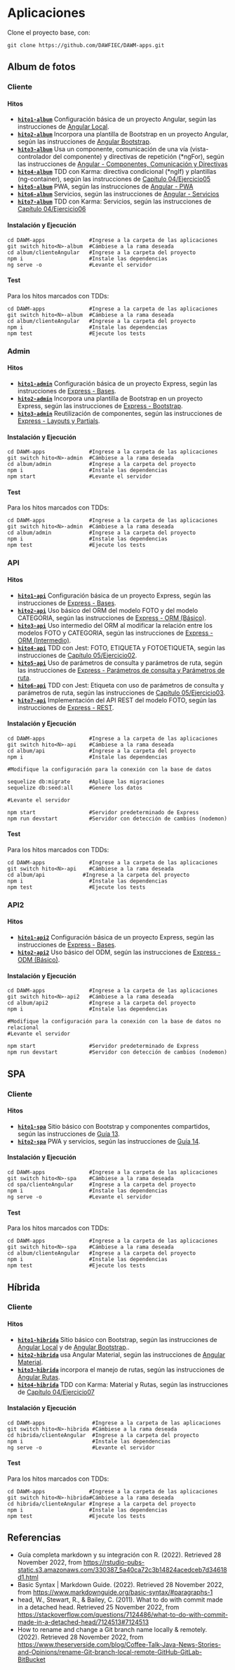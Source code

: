 # Aplicaciones

Clone el proyecto base, con:
```
git clone https://github.com/DAWFIEC/DAWM-apps.git
```

## Album de fotos

### Cliente

#### Hitos

* **[`hito1-album`](https://github.com/DAWFIEC/DAWM-apps/tree/hito1-album)** Configuración básica de un proyecto Angular, según las instrucciones de [Angular Local](https://dawfiec.github.io/DAWM/tutoriales/angular_local.html).
* **[`hito2-album`](https://github.com/DAWFIEC/DAWM-apps/tree/hito2-album)** Incorpora una plantilla de Bootstrap en un proyecto Angular, según las instrucciones de [Angular Bootstrap](https://dawfiec.github.io/DAWM/tutoriales/angular_bootstrap.html).
* **[`hito3-album`](https://github.com/DAWFIEC/DAWM-apps/tree/hito3-album)** Usa un componente, comunicación de una vía (vista-controlador del componente) y directivas de repetición (\*ngFor), según las instrucciones de [Angular - Componentes, Comunicación y Directivas](https://dawfiec.github.io/DAWM/tutoriales/angular_bases.html)
* **[`hito4-album`](https://github.com/DAWFIEC/DAWM-apps/tree/hito4-album)** TDD con Karma: directiva condicional (\*ngIf) y plantillas (ng-container), según las instrucciones de [Capítulo 04/Ejercicio05](https://github.com/DAWFIEC/DAWM/tree/main/Cap%C3%ADtulo%2004/ejercicio05)
* **[`hito5-album`](https://github.com/DAWFIEC/DAWM-apps/tree/hito5-album)** PWA, según las instrucciones de [Angular - PWA](https://dawfiec.github.io/DAWM/tutoriales/angular_pwa.html)
* **[`hito6-album`](https://github.com/DAWFIEC/DAWM-apps/tree/hito6-album)** Servicios, según las instrucciones de [Angular - Servicios](https://dawfiec.github.io/DAWM/tutoriales/angular_servicios.html)
* **[`hito7-album`](https://github.com/DAWFIEC/DAWM-apps/tree/hito7-album)** TDD con Karma: Servicios, según las instrucciones de [Capítulo 04/Ejercicio06](https://github.com/DAWFIEC/DAWM/tree/main/Cap%C3%ADtulo%2004/ejercicio06)

#### Instalación y Ejecución

```
cd DAWM-apps              #Ingrese a la carpeta de las aplicaciones
git switch hito<N>-album  #Cámbiese a la rama deseada
cd album/clienteAngular   #Ingrese a la carpeta del proyecto
npm i                     #Instale las dependencias
ng serve -o               #Levante el servidor
```

#### Test

Para los hitos marcados con TDDs:

```
cd DAWM-apps              #Ingrese a la carpeta de las aplicaciones
git switch hito<N>-album  #Cámbiese a la rama deseada
cd album/clienteAngular   #Ingrese a la carpeta del proyecto
npm i                     #Instale las dependencias
npm test                  #Ejecute los tests
```

### Admin

#### Hitos

* **[`hito1-admin`](https://github.com/DAWFIEC/DAWM-apps/tree/hito1-admin)** Configuración básica de un proyecto Express, según las instrucciones de [Express - Bases](https://dawfiec.github.io/DAWM/tutoriales/express_bases.html).
* **[`hito2-admin`](https://github.com/DAWFIEC/DAWM-apps/tree/hito2-admin)** Incorpora una plantilla de Bootstrap en un proyecto Express, según las instrucciones de [Express - Bootstrap](https://dawfiec.github.io/DAWM/tutoriales/express_bootstrap.html).
* **[`hito3-admin`](https://github.com/DAWFIEC/DAWM-apps/tree/hito3-admin)** Reutilización de componentes, según las instrucciones de [Express - Layouts y Partials](https://dawfiec.github.io/DAWM/tutoriales/express_partials.html).

#### Instalación y Ejecución

```
cd DAWM-apps              #Ingrese a la carpeta de las aplicaciones
git switch hito<N>-admin  #Cámbiese a la rama deseada
cd album/admin            #Ingrese a la carpeta del proyecto
npm i                     #Instale las dependencias
npm start                 #Levante el servidor
```

#### Test

Para los hitos marcados con TDDs:

```
cd DAWM-apps              #Ingrese a la carpeta de las aplicaciones
git switch hito<N>-admin  #Cámbiese a la rama deseada
cd album/admin            #Ingrese a la carpeta del proyecto
npm i                     #Instale las dependencias
npm test                  #Ejecute los tests
```

### API

#### Hitos

* **[`hito1-api`](https://github.com/DAWFIEC/DAWM-apps/tree/hito1-api)** Configuración básica de un proyecto Express, según las instrucciones de [Express - Bases](https://dawfiec.github.io/DAWM/tutoriales/express_bases.html).
* **[`hito2-api`](https://github.com/DAWFIEC/DAWM-apps/tree/hito2-api)** Uso básico del ORM del modelo FOTO y del modelo CATEGORIA, según las instrucciones de [Express - ORM (Básico)](https://dawfiec.github.io/DAWM/tutoriales/express_ormbasico.html).
* **[`hito3-api`](https://github.com/DAWFIEC/DAWM-apps/tree/hito3-api)** Uso intermedio del ORM al modificar la relación entre los modelos FOTO y CATEGORIA, según las instrucciones de [Express - ORM (Intermedio)](https://dawfiec.github.io/DAWM/tutoriales/express_ormintermedio.html).
* **[`hito4-api`](https://github.com/DAWFIEC/DAWM-apps/tree/hito4-api)** TDD con Jest: FOTO, ETIQUETA y FOTOETIQUETA, según las instrucciones de [Capítulo 05/Ejercicio02](https://github.com/DAWFIEC/DAWM/tree/main/Cap%C3%ADtulo%2005/ejercicio02).
* **[`hito5-api`](https://github.com/DAWFIEC/DAWM-apps/tree/hito5-api)** Uso de parámetros de consulta y parámetros de ruta, según las instrucciones de [Express - Parámetros de consulta y Parámetros de ruta](https://dawfiec.github.io/DAWM/tutoriales/express_pcpr.html).
* **[`hito6-api`](https://github.com/DAWFIEC/DAWM-apps/tree/hito6-api)** TDD con Jest: Etiqueta con uso de parámetros de consulta y parámetros de ruta, según las instrucciones de [Capítulo 05/Ejercicio03](https://github.com/DAWFIEC/DAWM/tree/main/Cap%C3%ADtulo%2005/ejercicio03).
* **[`hito7-api`](https://github.com/DAWFIEC/DAWM-apps/tree/hit78-api)** Implementación del API REST del modelo FOTO, según las instrucciones de [Express - REST](https://dawfiec.github.io/DAWM/tutoriales/express_rest.html).

#### Instalación y Ejecución

```
cd DAWM-apps              #Ingrese a la carpeta de las aplicaciones
git switch hito<N>-api    #Cámbiese a la rama deseada
cd album/api              #Ingrese a la carpeta del proyecto
npm i                     #Instale las dependencias

#Modifique la configuración para la conexión con la base de datos

sequelize db:migrate      #Aplique las migraciones
sequelize db:seed:all     #Genere los datos

#Levante el servidor

npm start                 #Servidor predeterminado de Express
npm run devstart          #Servidor con detección de cambios (nodemon)
```

#### Test

Para los hitos marcados con TDDs:

```
cd DAWM-apps              #Ingrese a la carpeta de las aplicaciones
git switch hito<N>-api    #Cámbiese a la rama deseada
cd album/api            #Ingrese a la carpeta del proyecto
npm i                     #Instale las dependencias
npm test                  #Ejecute los tests
```

### API2

#### Hitos

* **[`hito1-api2`](https://github.com/DAWFIEC/DAWM-apps/tree/hito1-api2)** Configuración básica de un proyecto Express, según las instrucciones de [Express - Bases](https://dawfiec.github.io/DAWM/tutoriales/express_bases.html).
* **[`hito2-api2`](https://github.com/DAWFIEC/DAWM-apps/tree/hito2-api2)** Uso básico del ODM, según las instrucciones de [Express - ODM (Básico)](https://dawfiec.github.io/DAWM/tutoriales/express_odmbasico.html).

#### Instalación y Ejecución

```
cd DAWM-apps              #Ingrese a la carpeta de las aplicaciones
git switch hito<N>-api2   #Cámbiese a la rama deseada
cd album/api2             #Ingrese a la carpeta del proyecto
npm i                     #Instale las dependencias

#Modifique la configuración para la conexión con la base de datos no relacional
#Levante el servidor

npm start                 #Servidor predeterminado de Express
npm run devstart          #Servidor con detección de cambios (nodemon)
```

## SPA

### Cliente

#### Hitos

* **[`hito1-spa`](https://github.com/DAWFIEC/DAWM-apps/tree/hito1-spa)** Sitio básico con Bootstrap y componentes compartidos, según las instrucciones de [Guía 13](https://dawfiec.github.io/DAWM/guias/guia13.html).
* **[`hito2-spa`](https://github.com/DAWFIEC/DAWM-apps/tree/hito2-spa)** PWA y servicios, según las instrucciones de [Guía 14](https://dawfiec.github.io/DAWM/guias/guia14.html).

#### Instalación y Ejecución

```
cd DAWM-apps              #Ingrese a la carpeta de las aplicaciones
git switch hito<N>-spa    #Cámbiese a la rama deseada
cd spa/clienteAngular     #Ingrese a la carpeta del proyecto
npm i                     #Instale las dependencias
ng serve -o               #Levante el servidor
```

#### Test

Para los hitos marcados con TDDs:

```
cd DAWM-apps              #Ingrese a la carpeta de las aplicaciones
git switch hito<N>-spa    #Cámbiese a la rama deseada
cd album/clienteAngular   #Ingrese a la carpeta del proyecto
npm i                     #Instale las dependencias
npm test                  #Ejecute los tests
```

## Híbrida

### Cliente

#### Hitos

* **[`hito1-hibrida`](https://github.com/DAWFIEC/DAWM-apps/tree/hito1-hibrida)** Sitio básico con Bootstrap, según las instrucciones de [Angular Local](https://dawfiec.github.io/DAWM/tutoriales/angular_local.html) y de [Angular Bootstrap](https://dawfiec.github.io/DAWM/tutoriales/angular_bootstrap.html)..
* **[`hito2-hibrida`](https://github.com/DAWFIEC/DAWM-apps/tree/hito2-hibrida)** usa Angular Material, según las instrucciones de [Angular Material](https://dawfiec.github.io/DAWM/tutoriales/angular_material.html).
* **[`hito3-hibrida`](https://github.com/DAWFIEC/DAWM-apps/tree/hito3-hibrida)** incorpora el manejo de rutas, según las instrucciones de [Angular Rutas](https://dawfiec.github.io/DAWM/tutoriales/angular_rutas.html).
* **[`hito4-hibrida`](https://github.com/DAWFIEC/DAWM-apps/tree/hito4-hibrida)** TDD con Karma: Material y Rutas, según las instrucciones de [Capítulo 04/Ejercicio07](https://github.com/DAWFIEC/DAWM/tree/main/Cap%C3%ADtulo%2004/ejercicio07)


#### Instalación y Ejecución

```
cd DAWM-apps               #Ingrese a la carpeta de las aplicaciones
git switch hito<N>-hibrida #Cámbiese a la rama deseada
cd hibrida/clienteAngular  #Ingrese a la carpeta del proyecto
npm i                      #Instale las dependencias
ng serve -o                #Levante el servidor
```

#### Test

Para los hitos marcados con TDDs:

```
cd DAWM-apps              #Ingrese a la carpeta de las aplicaciones
git switch hito<N>-hibrida#Cámbiese a la rama deseada
cd hibrida/clienteAngular #Ingrese a la carpeta del proyecto
npm i                     #Instale las dependencias
npm test                  #Ejecute los tests
```

## Referencias

* Guía completa markdown y su integración con R. (2022). Retrieved 28 November 2022, from https://rstudio-pubs-static.s3.amazonaws.com/330387_5a40ca72c3b14824acedceb7d34618d1.html
* Basic Syntax | Markdown Guide. (2022). Retrieved 28 November 2022, from https://www.markdownguide.org/basic-syntax/#paragraphs-1
* head, W., Stewart, R., & Bailey, C. (2011). What to do with commit made in a detached head. Retrieved 25 November 2022, from https://stackoverflow.com/questions/7124486/what-to-do-with-commit-made-in-a-detached-head/7124513#7124513
* How to rename and change a Git branch name locally &amp; remotely. (2022). Retrieved 28 November 2022, from https://www.theserverside.com/blog/Coffee-Talk-Java-News-Stories-and-Opinions/rename-Git-branch-local-remote-GitHub-GitLab-BitBucket
